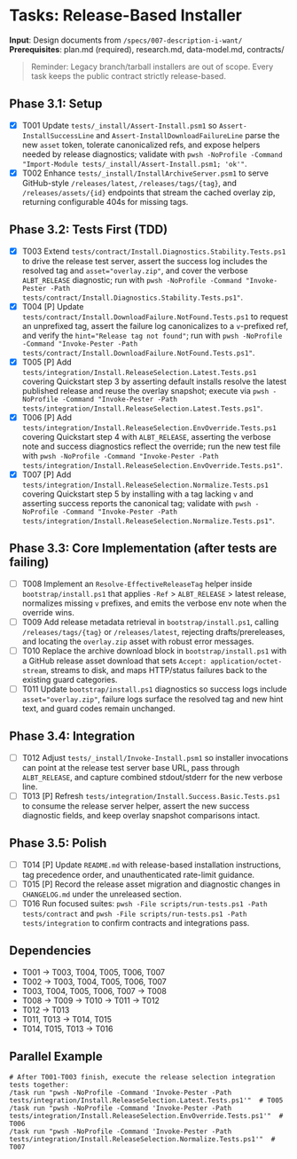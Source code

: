 # Tasks: Release-Based Installer

**Input**: Design documents from `/specs/007-description-i-want/`
**Prerequisites**: plan.md (required), research.md, data-model.md, contracts/

> Reminder: Legacy branch/tarball installers are out of scope. Every task keeps the public contract strictly release-based.

## Phase 3.1: Setup
- [x] T001 Update `tests/_install/Assert-Install.psm1` so `Assert-InstallSuccessLine` and `Assert-InstallDownloadFailureLine` parse the new `asset` token, tolerate canonicalized refs, and expose helpers needed by release diagnostics; validate with `pwsh -NoProfile -Command "Import-Module tests/_install/Assert-Install.psm1; 'ok'"`.
- [x] T002 Enhance `tests/_install/InstallArchiveServer.psm1` to serve GitHub-style `/releases/latest`, `/releases/tags/{tag}`, and `/releases/assets/{id}` endpoints that stream the cached overlay zip, returning configurable 404s for missing tags.

## Phase 3.2: Tests First (TDD)
- [x] T003 Extend `tests/contract/Install.Diagnostics.Stability.Tests.ps1` to drive the release test server, assert the success log includes the resolved tag and `asset="overlay.zip"`, and cover the verbose `ALBT_RELEASE` diagnostic; run with `pwsh -NoProfile -Command "Invoke-Pester -Path tests/contract/Install.Diagnostics.Stability.Tests.ps1"`.
- [x] T004 [P] Update `tests/contract/Install.DownloadFailure.NotFound.Tests.ps1` to request an unprefixed tag, assert the failure log canonicalizes to a `v`-prefixed ref, and verify the `hint="Release tag not found"`; run with `pwsh -NoProfile -Command "Invoke-Pester -Path tests/contract/Install.DownloadFailure.NotFound.Tests.ps1"`.
- [x] T005 [P] Add `tests/integration/Install.ReleaseSelection.Latest.Tests.ps1` covering Quickstart step 3 by asserting default installs resolve the latest published release and reuse the overlay snapshot; execute via `pwsh -NoProfile -Command "Invoke-Pester -Path tests/integration/Install.ReleaseSelection.Latest.Tests.ps1"`.
- [x] T006 [P] Add `tests/integration/Install.ReleaseSelection.EnvOverride.Tests.ps1` covering Quickstart step 4 with `ALBT_RELEASE`, asserting the verbose note and success diagnostics reflect the override; run the new test file with `pwsh -NoProfile -Command "Invoke-Pester -Path tests/integration/Install.ReleaseSelection.EnvOverride.Tests.ps1"`.
- [x] T007 [P] Add `tests/integration/Install.ReleaseSelection.Normalize.Tests.ps1` covering Quickstart step 5 by installing with a tag lacking `v` and asserting success reports the canonical tag; validate with `pwsh -NoProfile -Command "Invoke-Pester -Path tests/integration/Install.ReleaseSelection.Normalize.Tests.ps1"`.

## Phase 3.3: Core Implementation (after tests are failing)
- [ ] T008 Implement an `Resolve-EffectiveReleaseTag` helper inside `bootstrap/install.ps1` that applies `-Ref` > `ALBT_RELEASE` > latest release, normalizes missing `v` prefixes, and emits the verbose env note when the override wins.
- [ ] T009 Add release metadata retrieval in `bootstrap/install.ps1`, calling `/releases/tags/{tag}` or `/releases/latest`, rejecting drafts/prereleases, and locating the `overlay.zip` asset with robust error messages.
- [ ] T010 Replace the archive download block in `bootstrap/install.ps1` with a GitHub release asset download that sets `Accept: application/octet-stream`, streams to disk, and maps HTTP/status failures back to the existing guard categories.
- [ ] T011 Update `bootstrap/install.ps1` diagnostics so success logs include `asset="overlay.zip"`, failure logs surface the resolved tag and new hint text, and guard codes remain unchanged.

## Phase 3.4: Integration
- [ ] T012 Adjust `tests/_install/Invoke-Install.psm1` so installer invocations can point at the release test server base URL, pass through `ALBT_RELEASE`, and capture combined stdout/stderr for the new verbose line.
- [ ] T013 [P] Refresh `tests/integration/Install.Success.Basic.Tests.ps1` to consume the release server helper, assert the new success diagnostic fields, and keep overlay snapshot comparisons intact.

## Phase 3.5: Polish
- [ ] T014 [P] Update `README.md` with release-based installation instructions, tag precedence order, and unauthenticated rate-limit guidance.
- [ ] T015 [P] Record the release asset migration and diagnostic changes in `CHANGELOG.md` under the unreleased section.
- [ ] T016 Run focused suites: `pwsh -File scripts/run-tests.ps1 -Path tests/contract` and `pwsh -File scripts/run-tests.ps1 -Path tests/integration` to confirm contracts and integrations pass.

## Dependencies
- T001 → T003, T004, T005, T006, T007
- T002 → T003, T004, T005, T006, T007
- T003, T004, T005, T006, T007 → T008
- T008 → T009 → T010 → T011 → T012
- T012 → T013
- T011, T013 → T014, T015
- T014, T015, T013 → T016

## Parallel Example
```
# After T001-T003 finish, execute the release selection integration tests together:
/task run "pwsh -NoProfile -Command 'Invoke-Pester -Path tests/integration/Install.ReleaseSelection.Latest.Tests.ps1'"  # T005
/task run "pwsh -NoProfile -Command 'Invoke-Pester -Path tests/integration/Install.ReleaseSelection.EnvOverride.Tests.ps1'"  # T006
/task run "pwsh -NoProfile -Command 'Invoke-Pester -Path tests/integration/Install.ReleaseSelection.Normalize.Tests.ps1'"  # T007
```
